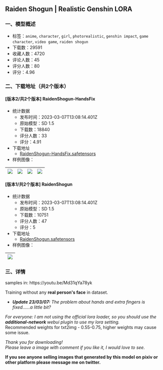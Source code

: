 ## Raiden Shogun | Realistic Genshin LORA
### 一、模型概述

- 标签：`anime`, `character`, `girl`, `photorealistic`, `genshin impact`, `game character`, `video game`, `raiden shogun`
- 下载数：29591
- 收藏人数：4720
- 评论人数：45
- 评分人数：80
- 评分：4.96

### 二、下载地址（共2个版本）

#### [版本2/共2个版本] RaidenShogun-HandsFix

- 统计数据
  - 发布时间：2023-03-07T13:08:14.401Z
  - 原始模型：SD 1.5
  - 下载数：18840
  - 评分人数：33
  - 评分：4.91
- 下载地址
  - [RaidenShogun-HandsFix.safetensors](https://civitai.com/api/download/models/19827)
- 样例图像：

| <img src="https://image.civitai.com/xG1nkqKTMzGDvpLrqFT7WA/abbfe4d7-d72f-4783-860e-cd970efc0a7a/width=450/1241191.jpeg" /> | <img src="https://image.civitai.com/xG1nkqKTMzGDvpLrqFT7WA/329a2af6-6902-44a2-aeb2-4f1545487c00/width=450/208805.jpeg" /> | <img src="https://image.civitai.com/xG1nkqKTMzGDvpLrqFT7WA/bf03e8da-2961-45c9-e6ab-794377390a00/width=450/208804.jpeg" /> | <img src="https://image.civitai.com/xG1nkqKTMzGDvpLrqFT7WA/6055f3a3-73f7-450d-221f-070494924100/width=450/208803.jpeg" /> |
| ---- | ---- | ---- | ---- |

#### [版本1/共2个版本] RaidenShogun

- 统计数据
  - 发布时间：2023-03-07T13:08:14.401Z
  - 原始模型：SD 1.5
  - 下载数：10751
  - 评分人数：47
  - 评分：5
- 下载地址
  - [RaidenShogun.safetensors](https://civitai.com/api/download/models/14059)
- 样例图像：

| <img src="https://image.civitai.com/xG1nkqKTMzGDvpLrqFT7WA/ebe33058-77e5-48d3-3123-3a92da08b700/width=450/173382.jpeg" /> |
| ---- |


### 三、详情
<p>samples in: https://youtu.be/Md31qYa78yk</p><p>Training without any <strong>real person's face</strong> in dataset.</p><ul><li><p><strong><em>Update 23/03/07:</em></strong><em> The problem about hands and extra fingers is fixed......a little bit?</em></p></li></ul><p><em>For everyone: I am not using the official lora loader, so you should use the</em><strong><em> additional-network </em></strong><em>webui plugin to use my lora setting.</em><br />Recommended weights for txt2img - 0.55-0.75, higher weights may cause some issue.</p><p><em>Thank you for downloading!<br />Please leave a image with comment if you like it, I would love to see.</em></p><p><strong>If you see anyone selling images that generated by this model on pixiv or other platform please message me on twitter.</strong></p>